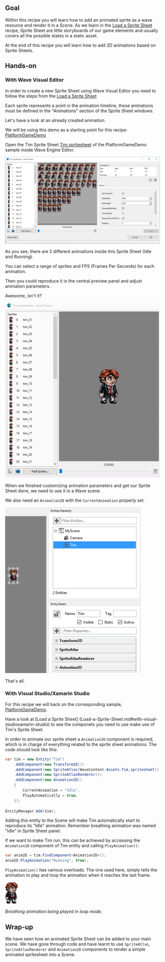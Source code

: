 ## Goal 

Within this recipe you will learn how to add an animated sprite as a wave resource and render it in a Scene.
As we learn in the [Load a Sprite Sheet](Load-a-Sprite-Sheet.md) recipe, Sprite Sheet are little storyboards of our game elements and usually covers all the possible states in a static asset.

At the end of this recipe you will learn how to add 2D animations based on Sprite Sheets.

## Hands-on 

### With Wave Visual Editor 

In order to create a new Sprite Sheet using Wave Visual Editor you need to follow the steps from the [Load a Sprite Sheet](Load-a-Sprite-Sheet.md#with-wave-visual-editor)

Each sprite represents a point in the animation timeline, these animations must be defined in the "Animations" section of the Sprite Sheet windows.

Let's have a look at an already created animation.

We will be using this demo as a starting point for this recipe: [PlatformGameDemo](https://github.com/WaveEngine/Samples/tree/master/Graphics2D/PlatformGameDemo) 

Open the Tim Sprite Sheet [Tim.spritesheet](https://github.com/WaveEngine/Samples/tree/master/Graphics2D/PlatformGameDemo/Content/Assets/Tim.spritesheet) of the PlatformGameDemo sample inside Wave Engine Editor.

![](images/AnimatedSpriteSheet/timSpriteSheet.PNG)

As you see, there are 2 different animations inside this Sprite Sheet (Idle and Running).

You can select a range of sprites and FPS (Frames Per Seconds) for each animation.

Then you could reproduce it in the central preview panel and adjust animation parameters.

Awesome, isn't it? 

![](images/AnimatedSpriteSheet/preview.gif)

When we finished customizing animation parameters and get our Sprite Sheet done, we need to use it in a Wave scene.

We also need an `Animation2D` with the `CurrentAnimation` properly set.

![](images/AnimatedSpriteSheet/editorTimEntity.PNG)

That's all.
 
### With Visual Studio/Xamarin Studio 
 
 
For this recipe we will back on the corresponding sample, [PlatformGameDemo](https://github.com/WaveEngine/Samples/tree/master/Graphics2D/PlatformGameDemo).

Have a look at [Load a Sprite Sheet] (Load-a-Sprite-Sheet.md#with-visual-studioxamarin-studio) to see the componets you need to use make use of Tim's Sprite Sheet.

In order to animate our sprite sheet a `Animation2D` component is required, which is in charge of everything related to the sprite sheet animations. 
The code should look like this:

```c#
var tim = new Entity("Tim")
    .AddComponent(new Transform2D())
    .AddComponent(new SpriteAtlas(WaveContent.Assets.Tim_spritesheet))
    .AddComponent(new SpriteAtlasRenderer())
    .AddComponent(new Animation2D()
    {
        CurrentAnimation = "Idle",
        PlayAutomatically = true,
    });

EntityManager.Add(tim);
```

Adding this entity to the Scene will make Tim automatically start to reproduce its "Idle" animation. Remember breathing animation was named "Idle" in Sprite Sheet panel.

If we want to make Tim run, this can be achieved by accessing the `Animation2D` component of Tim entity and calling `PlayAnimation()`:

```c#
var anim2D = tim.FindComponent<Animation2D>();
anim2D.PlayAnimation("Running", true);
```

`PlayAnimation()` has various overloads. The one used here, simply tells the animation to play and loop the animation when it reaches the last frame.

![](images//AnimatedSpriteSheet/tim-idle-50-g.gif)
 
_Breathing animation being played in loop mode._
 
## Wrap-up

We have seen how an animated Sprite Sheet can be added to your main scene.
We have gone through code and have learnt to use `SpriteAtlas`, `SpriteAtlasRenderer` and `Animation2D` components to render a simple animated spritesheet into a Scene.

